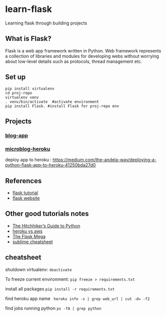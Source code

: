 # learn-flask
Learning flask through building projects


## What is Flask?

Flask is a web app framework written in Python. Web framework represents a collection of libraries and modules for developing webs without worrying about low-level details such as protocols, thread management etc.


## Set up
```
pip install virtualenv
cd proj-repo
virtualenv venv
. venv/bin/activate  #activate environment
pip install Flask. #install Flask for proj-repo env
```

## Projects

### [blog-app](flask-tutorial/)

### [microblog-heroku](https://github.com/lvchen727/microblog-heroku)

deploy app to heroku : https://medium.com/the-andela-way/deploying-a-python-flask-app-to-heroku-41250bda27d0

## References

- [flask tutorial](https://www.tutorialspoint.com/flask/index.htm)
- [flask website](http://flask.pocoo.org/docs/1.0/tutorial/layout/)


## Other good tutorials notes

-  [The Hitchhiker’s Guide to Python](https://docs.python-guide.org/)
-  [heroku vs aws](https://www.cleveroad.com/blog/heroku-vs-aws--which-cloud-based-solution-to-choose-)
-  [The Flask Mega](https://blog.miguelgrinberg.com/post/the-flask-mega-tutorial-part-i-hello-world-legacy)
-  [sublime cheatsheet](http://docs.sublimetext.info/en/latest/reference/keyboard_shortcuts_osx.html)

## cheatsheet

shutdown virtualenv: ```deactivate```

To freeze current environment: ```pip freeze > requirements.txt```

install all packages ```pip install -r requirements.txt```

find heroku app name ``` heroku info -s | grep web_url | cut -d= -f2```

find jobs running python ```ps -fA | grep python```
